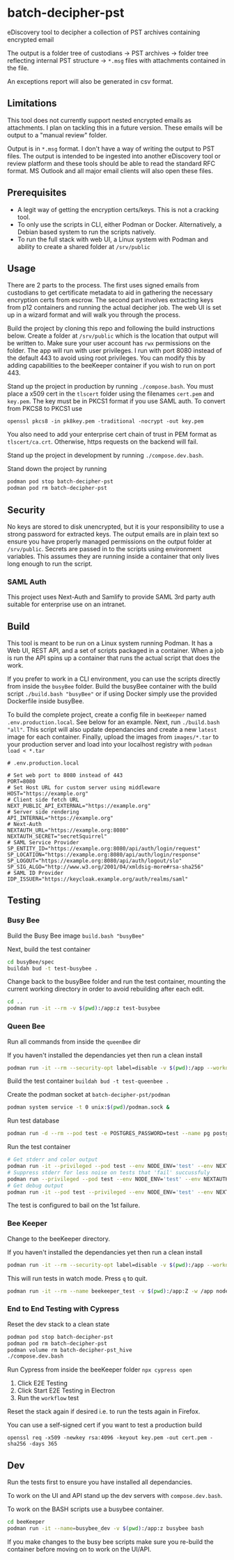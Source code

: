 # batch-decipher-pst

eDiscovery tool to decipher a collection of PST archives containing encrypted email

The output is a folder tree of custodians -> PST archives -> folder tree reflecting internal PST structure -> `*.msg` files with attachments contained in the file.

An exceptions report will also be generated in csv format.

## Limitations

This tool does not currently support nested encrypted emails as attachments. I plan on tackling this in a future version. These emails will be output to a "manual review" folder.

Output is in `*.msg` format. I don't have a way of writing the output to PST files. The output is intended to be ingested into another eDiscovery tool or review platform and these tools should be able to read the standard RFC format. MS Outlook and all major email clients will also open these files.

## Prerequisites

- A legit way of getting the encryption certs/keys. This is not a cracking tool.
- To only use the scripts in CLI, either Podman or Docker. Alternatively, a Debian based system to run the scripts natively.
- To run the full stack with web UI, a Linux system with Podman and ability to create a shared folder at `/srv/public`

## Usage

There are 2 parts to the process. The first uses signed emails from custodians to get certificate metadata to aid in gathering the necessary encryption certs from escrow.
The second part involves extracting keys from p12 containers and running the actual decipher job.
The web UI is set up in a wizard format and will walk you through the process.

Build the project by cloning this repo and following the build instructions below. 
Create a folder at `/srv/public` which is the location that output will be written to. Make sure your user account has `rwx` permissions on the folder.
The app will run with user privileges. I run with port 8080 instead of the default 443 to avoid using root privileges. You can modify this by adding capabilities to the beeKeeper container if you wish to run on port 443.

Stand up the project in production by running `./compose.bash`. You must place a x509 cert in the `tlscert` folder using the filenames `cert.pem` and `key.pem`.
The key must be in PKCS1 format if you use SAML auth. To convert from PKCS8 to PKCS1 use

```
openssl pkcs8 -in pk8key.pem -traditional -nocrypt -out key.pem
```

You also need to add your enterprise cert chain of trust in PEM format as `tlscert/ca.crt`. Otherwise, https requests on the backend will fail.

Stand up the project in development by running `./compose.dev.bash`.

Stand down the project by running

```bash
podman pod stop batch-decipher-pst
podman pod rm batch-decipher-pst
```

## Security

No keys are stored to disk unencrypted, but it is your responsibility to use a strong password for extracted keys.
The output emails are in plain text so ensure you have properly managed permissions on the output folder at `/srv/public`.
Secrets are passed in to the scripts using environment variables. This assumes they are running inside a container that only lives long enough to run the script.

### SAML Auth

This project uses Next-Auth and Samlify to provide SAML 3rd party auth suitable for enterprise use on an intranet.

## Build

This tool is meant to be run on a Linux system running Podman. It has a Web UI, REST API, and a set of scripts packaged in a container.
When a job is run the API spins up a container that runs the actual script that does the work.

If you prefer to work in a CLI environment, you can use the scripts directly from inside the `busyBee` folder.
Build the busyBee container with the build script `./build.bash "busyBee"` or if using Docker simply use the provided Dockerfile inside busyBee.

To build the complete project, create a config file in `beeKeeper` named `.env.production.local`. See below for an example. Next, run `./build.bash "all"`. This script will also update dependancies and create a new `latest` image for each container.
Finally, upload the images from `images/*.tar` to your production server and load into your localhost registry with `podman load < *.tar`

```
# .env.production.local

# Set web port to 8080 instead of 443
PORT=8080
# Set Host URL for custom server using middleware
HOST="https://example.org"
# Client side fetch URL
NEXT_PUBLIC_API_EXTERNAL="https://example.org"
# Server side rendering
API_INTERNAL="https://example.org"
# Next-Auth
NEXTAUTH_URL="https://example.org:8080"
NEXTAUTH_SECRET="secretSquirrel"
# SAML Service Provider
SP_ENTITY_ID="https://example.org:8080/api/auth/login/request"
SP_LOCATION="https://example.org:8080/api/auth/login/response"
SP_LOGOUT="https://example.org:8080/api/auth/logout/slo"
SP_SIG_ALGO="http://www.w3.org/2001/04/xmldsig-more#rsa-sha256"
# SAML ID Provider
IDP_ISSUER="https://keycloak.example.org/auth/realms/saml"
```

## Testing

### Busy Bee

Build the Busy Bee image `build.bash "busyBee"`

Next, build the test container
```bash
cd busyBee/spec
buildah bud -t test-busybee .
```

Change back to the busyBee folder and run the test container, mounting the current working directory in order to avoid rebuilding after each edit.
```bash
cd ..
podman run -it --rm -v $(pwd):/app:z test-busybee
```

### Queen Bee

Run all commands from inside the `queenBee` dir

If you haven't installed the dependancies yet then run a clean install

```bash
podman run -it --rm --security-opt label=disable -v $(pwd):/app --workdir /app node:current npm ci
```

Build the test container `buildah bud -t test-queenbee .`

Create the podman socket at `batch-decipher-pst/podman`

```bash
podman system service -t 0 unix:$(pwd)/podman.sock &
```
Run test database

```bash
podman run -d --rm --pod test -e POSTGRES_PASSWORD=test --name pg postgres
```

Run the test container

```bash
# Get stderr and color output
podman run -it --privileged --pod test --env NODE_ENV='test' --env NEXTAUTH_SECRET=test --rm -v $(pwd):/app:z -v test_hive:/app/workspace -v test_share:/srv/public -v $(pwd)/../podman/podman.sock:/var/run/docker.sock:z test-queenbee npm test
# Suppress stderr for less noise on tests that 'fail' succussfuly 
podman run --privileged --pod test --env NODE_ENV='test' --env NEXTAUTH_SECRET=test --attach stdout --rm -v $(pwd):/app:z -v test_hive:/app/workspace -v test_share:/srv/public -v $(pwd)/../podman/podman.sock:/var/run/docker.sock:z test-queenbee npm test
# Get debug output
podman run -it --pod test --privileged --env NODE_ENV='test' --env NEXTAUTH_SECRET=test --env DEBUG='cert' --rm -v $(pwd):/app:z -v test_hive:/app/workspace -v test_share:/srv/public -v $(pwd)/../podman/podman.sock:/var/run/docker.sock:z test-queenbee npm test
```

The test is configured to bail on the 1st failure.

### Bee Keeper

Change to the beeKeeper directory.

If you haven't installed the dependancies yet then run a clean install

```bash
podman run -it --rm --security-opt label=disable -v $(pwd):/app --workdir /app node:current npm ci
```
This will run tests in watch mode. Press `q` to quit.

```bash
podman run -it --rm --name beekeeper_test -v $(pwd):/app:Z -w /app node:current npm test
```

### End to End Testing with Cypress

Reset the dev stack to a clean state

```bash
podman pod stop batch-decipher-pst
podman pod rm batch-decipher-pst
podman volume rm batch-decipher-pst_hive
./compose.dev.bash
```

Run Cypress from inside the beeKeeper folder `npx cypress open`

1. Click E2E Testing
2. Click Start E2E Testing in Electron
3. Run the `workflow` test

Reset the stack again if desired i.e. to run the tests again in Firefox.

You can use a self-signed cert if you want to test a production build

```
openssl req -x509 -newkey rsa:4096 -keyout key.pem -out cert.pem -sha256 -days 365
```

## Dev

Run the tests first to ensure you have installed all dependancies. 

To work on the UI and API stand up the dev servers with `compose.dev.bash`.

To work on the BASH scripts use a busybee container.

```bash
cd beeKeeper
podman run -it --name=busybee_dev -v $(pwd):/app:z busybee bash
```

If you make changes to the busy bee scripts make sure you re-build the container before moving on to work on the UI/API.